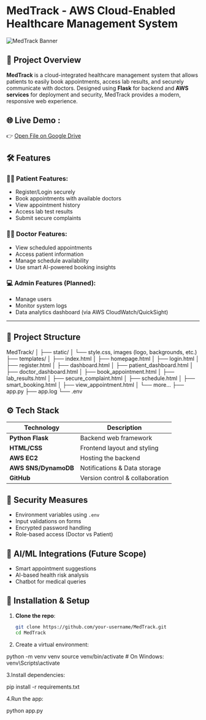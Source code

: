 # MedTrack - AWS Cloud-Enabled Healthcare Management System
![MedTrack Banner](static/med_track_logo.png)
## 🚀 Project Overview

**MedTrack** is a cloud-integrated healthcare management system that allows patients to easily book appointments, access lab results, and securely communicate with doctors. Designed using **Flask** for backend and **AWS services** for deployment and security, MedTrack provides a modern, responsive web experience.

## 🌐 Live Demo :

👉 [Open File on Google Drive](https://drive.google.com/file/d/1tyDcfKP3ZWG6uDnCSghopN0xWIw0KHlM/view?usp=drivesdk)





## 🛠️ Features

### 👩‍⚕️ Patient Features:
- Register/Login securely
- Book appointments with available doctors
- View appointment history
- Access lab test results
- Submit secure complaints

### 👨‍⚕️ Doctor Features:
- View scheduled appointments
- Access patient information
- Manage schedule availability
- Use smart AI-powered booking insights

### 💻 Admin Features (Planned):
- Manage users
- Monitor system logs
- Data analytics dashboard (via AWS CloudWatch/QuickSight)

---

## 📁 Project Structure

MedTrack/
│
├── static/
│ └── style.css, images (logo, backgrounds, etc.)
├── templates/
│ ├── index.html
│ ├── homepage.html
│ ├── login.html
│ ├── register.html
│ ├── dashboard.html
│ ├── patient_dashboard.html
│ ├── doctor_dashboard.html
│ ├── book_appointment.html
│ ├── lab_results.html
│ ├── secure_complaint.html
│ ├── schedule.html
│ ├── smart_booking.html
│ ├── view_appointment.html
│ └── more...
├── app.py
├── app.log
└── .env

## ⚙️ Tech Stack

| Technology      | Description                          |
|----------------|--------------------------------------|
| **Python Flask** | Backend web framework                |
| **HTML/CSS**    | Frontend layout and styling         |
| **AWS EC2**     | Hosting the backend                  |
| **AWS SNS/DynamoDB** | Notifications & Data storage       |
| **GitHub**      | Version control & collaboration     |

## 🔐 Security Measures
- Environment variables using `.env`
- Input validations on forms
- Encrypted password handling
- Role-based access (Doctor vs Patient)
  
## 🧠 AI/ML Integrations (Future Scope)
- Smart appointment suggestions
- AI-based health risk analysis
- Chatbot for medical queries

## 🧪 Installation & Setup

1. **Clone the repo**:
   ```bash
   git clone https://github.com/your-username/MedTrack.git
   cd MedTrack
   
2. Create a virtual environment:

python -m venv venv
source venv/bin/activate  # On Windows: venv\Scripts\activate

3.Install dependencies:

pip install -r requirements.txt

4.Run the app:

python app.py

